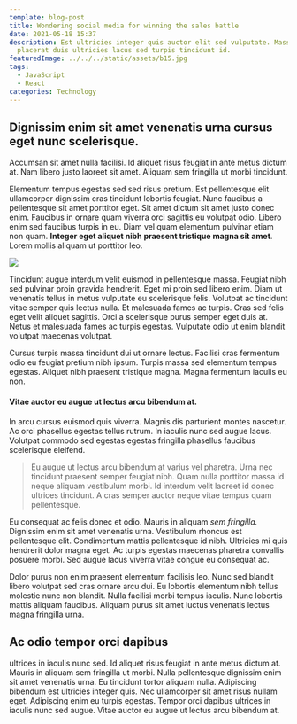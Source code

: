 ```yaml
---
template: blog-post
title: Wondering social media for winning the sales battle
date: 2021-05-18 15:37
description: Est ultricies integer quis auctor elit sed vulputate. Massa
  placerat duis ultricies lacus sed turpis tincidunt id.
featuredImage: ../../../static/assets/b15.jpg
tags:
  - JavaScript
  - React
categories: Technology
---
```


## Dignissim enim sit amet venenatis urna cursus eget nunc scelerisque.

Accumsan sit amet nulla facilisi. Id aliquet risus feugiat in ante metus dictum at. Nam libero justo laoreet sit amet. Aliquam sem fringilla ut morbi tincidunt.

Elementum tempus egestas sed sed risus pretium. Est pellentesque elit ullamcorper dignissim cras tincidunt lobortis feugiat. Nunc faucibus a pellentesque sit amet porttitor eget. Sit amet dictum sit amet justo donec enim. Faucibus in ornare quam viverra orci sagittis eu volutpat odio. Libero enim sed faucibus turpis in eu. Diam vel quam elementum pulvinar etiam non quam. **Integer eget aliquet nibh praesent tristique magna sit amet**. Lorem mollis aliquam ut porttitor leo.

![](../../../static/assets/sand.jpg)

Tincidunt augue interdum velit euismod in pellentesque massa. Feugiat nibh sed pulvinar proin gravida hendrerit. Eget mi proin sed libero enim. Diam ut venenatis tellus in metus vulputate eu scelerisque felis. Volutpat ac tincidunt vitae semper quis lectus nulla. Et malesuada fames ac turpis. Cras sed felis eget velit aliquet sagittis. Orci a scelerisque purus semper eget duis at. Netus et malesuada fames ac turpis egestas. Vulputate odio ut enim blandit volutpat maecenas volutpat.

Cursus turpis massa tincidunt dui ut ornare lectus. Facilisi cras fermentum odio eu feugiat pretium nibh ipsum. Turpis massa sed elementum tempus egestas. Aliquet nibh praesent tristique magna. Magna fermentum iaculis eu non.

#### Vitae auctor eu augue ut lectus arcu bibendum at.

In arcu cursus euismod quis viverra. Magnis dis parturient montes nascetur. Ac orci phasellus egestas tellus rutrum. In iaculis nunc sed augue lacus. Volutpat commodo sed egestas egestas fringilla phasellus faucibus scelerisque eleifend.

> Eu augue ut lectus arcu bibendum at varius vel pharetra. Urna nec tincidunt praesent semper feugiat nibh. Quam nulla porttitor massa id neque aliquam vestibulum morbi. Id interdum velit laoreet id donec ultrices tincidunt. A cras semper auctor neque vitae tempus quam pellentesque.

Eu consequat ac felis donec et odio. Mauris in aliquam _sem fringilla._ Dignissim enim sit amet venenatis urna. Vestibulum rhoncus est pellentesque elit. Condimentum mattis pellentesque id nibh. Ultricies mi quis hendrerit dolor magna eget. Ac turpis egestas maecenas pharetra convallis posuere morbi. Sed augue lacus viverra vitae congue eu consequat ac.

Dolor purus non enim praesent elementum facilisis leo. Nunc sed blandit libero volutpat sed cras ornare arcu dui. Eu lobortis elementum nibh tellus molestie nunc non blandit. Nulla facilisi morbi tempus iaculis. Nunc lobortis mattis aliquam faucibus. Aliquam purus sit amet luctus venenatis lectus magna fringilla urna.

## Ac odio tempor orci dapibus

ultrices in iaculis nunc sed. Id aliquet risus feugiat in ante metus dictum at. Mauris in aliquam sem fringilla ut morbi. Nulla pellentesque dignissim enim sit amet venenatis urna. Eu tincidunt tortor aliquam nulla. Adipiscing bibendum est ultricies integer quis. Nec ullamcorper sit amet risus nullam eget. Adipiscing enim eu turpis egestas. Tempor orci dapibus ultrices in iaculis nunc sed augue. Vitae auctor eu augue ut lectus arcu bibendum at.
